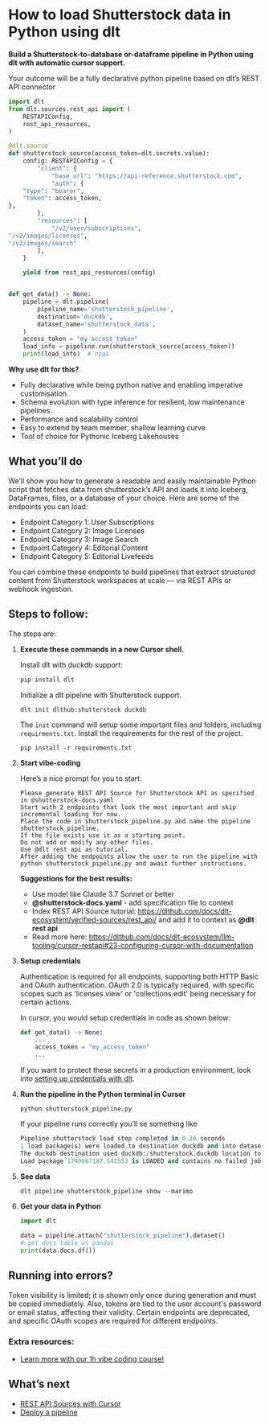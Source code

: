 # How to load Shutterstock data in Python using dlt

**Build a Shutterstock-to-database or-dataframe pipeline in Python using dlt with automatic cursor support.**

Your outcome will be a fully declarative python pipeline based on dlt’s REST API connector

```python
import dlt
from dlt.sources.rest_api import (
    RESTAPIConfig,
    rest_api_resources,
)

@dlt.source
def shutterstock_source(access_token=dlt.secrets.value):
    config: RESTAPIConfig = {
        "client": {
            "base_url": "https://api-reference.shutterstock.com",
            "auth": {
    "type": "bearer",
    "token": access_token,
},
        },
        "resources": [
            "/v2/user/subscriptions",
"/v2/images/licenses",
"/v2/images/search"
        ],
    }

    yield from rest_api_resources(config)


def get_data() -> None:
    pipeline = dlt.pipeline(
        pipeline_name='shutterstock_pipeline',
        destination='duckdb',
        dataset_name='shutterstock_data', 
    )
    access_token = "my_access_token"
    load_info = pipeline.run(shutterstock_source(access_token))
    print(load_info)  # noqa
```

**Why use dlt for this?**

- Fully declarative while being python native and enabling imperative customisation.
- Schema evolution with type inference for resilient, low maintenance pipelines.
- Performance and scalability control
- Easy to extend by team member, shallow learning curve
- Tool of choice for Pythonic Iceberg  Lakehouses

## What you’ll do

We’ll show you how to generate a readable and easily maintainable Python script that fetches data from shutterstock’s API and loads it into Iceberg, DataFrames, files, or a database of your choice. Here are some of the endpoints you can load:

- Endpoint Category 1: User Subscriptions
- Endpoint Category 2: Image Licenses
- Endpoint Category 3: Image Search
- Endpoint Category 4: Editorial Content
- Endpoint Category 5: Editorial Livefeeds

You can combine these endpoints to build pipelines that extract structured content from Shutterstock workspaces at scale — via REST APIs or webhook ingestion.

## Steps to follow:

The steps are:

1. **Execute these commands in a new Cursor shell.**
    
    Install dlt with duckdb support:
    ```python
    pip install dlt
    ```

    Initialize a dlt pipeline with Shutterstock support.
    ```
    dlt init dlthub:shutterstock duckdb
    ```

    The `init` command will setup some important files and folders, including `requirments.txt`. Install the requirements for the rest of the project.
    ```
    pip install -r requirements.txt
    ```
    
2. **Start vibe-coding**
    
    Here’s a nice prompt for you to start: 
    
    ```
    Please generate REST API Source for Shutterstock API as specified in @shutterstock-docs.yaml 
    Start with 2 endpoints that look the most important and skip incremental loading for now. 
    Place the code in shutterstock_pipeline.py and name the pipeline shutterstock_pipeline. 
    If the file exists use it as a starting point. 
    Do not add or modify any other files. 
    Use @dlt rest api as tutorial. 
    After adding the endpoints allow the user to run the pipeline with python shutterstock_pipeline.py and await further instructions.
    
    ```
    
    **Suggestions for the best results:**
    - Use model like Claude 3.7 Sonnet or better
    - **@shutterstock-docs.yaml** - add specification file to context
    - Index REST API Source tutorial: https://dlthub.com/docs/dlt-ecosystem/verified-sources/rest_api/ and add it to context as **@dlt rest api**
    - Read more here: https://dlthub.com/docs/dlt-ecosystem/llm-tooling/cursor-restapi#23-configuring-cursor-with-documentation
    
3. **Setup credentials** 
    
    Authentication is required for all endpoints, supporting both HTTP Basic and OAuth authentication. OAuth 2.0 is typically required, with specific scopes such as 'licenses.view' or 'collections.edit' being necessary for certain actions.

    In cursor, you would setup credentials in code as shown below:
    
    ```python
    def get_data() -> None:
        ...
        access_token = "my_access_token"
        ...
    ```
    
    If you want to protect these secrets in a production environment, look into [setting up credentials with dlt](https://dlthub.com/docs/walkthroughs/add_credentials).
    
4. **Run the pipeline in the Python terminal in Cursor**
    
    ```
    python shutterstock_pipeline.py
    ```
    
    If your pipeline runs correctly you’ll se something like
    
    ```python
    Pipeline shutterstock load step completed in 0.26 seconds
    1 load package(s) were loaded to destination duckdb and into dataset shutterstock_data
    The duckdb destination used duckdb:/shutterstock.duckdb location to store data
    Load package 1749667187.541553 is LOADED and contains no failed jobs
    ```
    
5. **See data**
    
    ```python
    dlt pipeline shutterstock_pipeline show --marimo
    ```
    
6. **Get your data in Python**
    
    ```python
    import dlt
    
    data = pipeline.attach("shutterstock_pipeline").dataset()
    # get docs table as pandas
    print(data.docs.df())
    ```
    

## Running into errors?

Token visibility is limited; it is shown only once during generation and must be copied immediately. Also, tokens are tied to the user account's password or email status, affecting their validity. Certain endpoints are deprecated, and specific OAuth scopes are required for different endpoints.

### Extra resources:

- [Learn more with our 1h vibe coding course!](https://www.youtube.com/watch?v=GGid70rnJuM)

## What’s next

- [REST API Sources with Cursor](https://dlthub.com/docs/dlt-ecosystem/llm-tooling/cursor-restapi)
- [Deploy a pipeline](https://dlthub.com/docs/walkthroughs/deploy-a-pipeline)